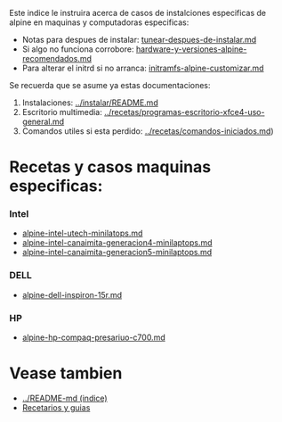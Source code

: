 
Este indice le instruira acerca de casos de instalciones especificas de alpine 
en maquinas y computadoras especificas:

* Notas para despues de instalar: [tunear-despues-de-instalar.md](tunear-despues-de-instalar.md)
* Si algo no funciona corrobore: [hardware-y-versiones-alpine-recomendados.md](hardware-y-versiones-alpine-recomendados.md)
* Para alterar el initrd si no arranca: [initramfs-alpine-customizar.md](initramfs-alpine-customizar.md)

Se recuerda que se asume ya estas documentaciones:

1. Instalaciones: [../instalar/README.md](../instalar/README.md)
2. Escritorio multimedia: [../recetas/programas-escritorio-xfce4-uso-general.md](../recetas/programas-escritorio-xfce4-uso-general.md)
3. Comandos utiles si esta perdido: [../recetas/comandos-iniciados.md](../recetas/comandos-iniciados.md)) 

# Recetas y casos maquinas especificas:

### **Intel**

* [alpine-intel-utech-minilatops.md](alpine-intel-utech-minilaptops.md)
* [alpine-intel-canaimita-generacion4-minilaptops.md](alpine-intel-canaimita-generacion4-minilaptops.md)
* [alpine-intel-canaimita-generacion5-minilaptops.md](alpine-intel-canaimita-generacion5-minilaptops.md)

### **DELL**

* [alpine-dell-inspiron-15r.md](alpine-dell-inspiron-15r.md)

### **HP**

* [alpine-hp-compaq-presariuo-c700.md](alpine-hp-compaq-presariuo-c700.md)

# Vease tambien

* [../README-md (indice)](../README-md)
* [Recetarios y guias](../recetas/)

